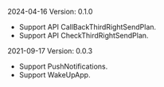 2024-04-16 Version: 0.1.0
- Support API CallBackThirdRightSendPlan.
- Support API CheckThirdRightSendPlan.


2021-09-17 Version: 0.0.3
- Support PushNotifications.
- Support WakeUpApp.


